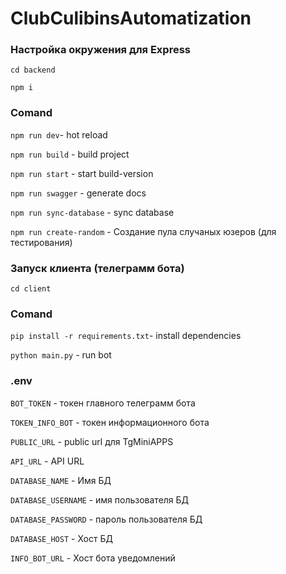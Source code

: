 # ClubCulibinsAutomatization

### Настройка окружения для Express
``cd backend``

``npm i``

### Comand
``npm run dev``- hot reload

``npm run build`` - build project

``npm run start`` - start build-version

``npm run swagger`` - generate docs

``npm run sync-database`` - sync database

``npm run create-random`` - Создание пула случаных юзеров (для тестирования)

### Запуск клиента (телеграмм бота)

``cd client``

### Comand

``pip install -r requirements.txt``- install dependencies

``python main.py`` - run bot

### .env 


``BOT_TOKEN`` -  токен главного телеграмм бота

``TOKEN_INFO_BOT`` -  токен информационного бота

``PUBLIC_URL`` - public url для TgMiniAPPS

``API_URL`` - API URL

``DATABASE_NAME`` - Имя БД

``DATABASE_USERNAME`` - имя пользователя БД

``DATABASE_PASSWORD`` - пароль пользователя БД

``DATABASE_HOST`` - Хост БД

``INFO_BOT_URL`` - Хост бота уведомлений







